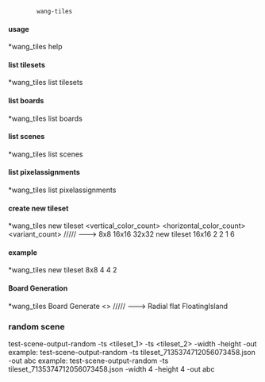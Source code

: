             wang-tiles

#### usage

*wang_tiles help

#### list tilesets

*wang_tiles list tilesets 

#### list boards

*wang_tiles list boards 

#### list  scenes

*wang_tiles list scenes 

#### list pixelassignments

*wang_tiles list pixelassignments


#### create new tileset

*wang_tiles new tileset <tilesize> <vertical_color_count> <horizontal_color_count> <variant_count> <tilesPerRow> ///// <tilesize> ---> 8x8 16x16 32x32
new tileset 16x16 2 2 1 6

#### example

*wang_tiles new tileset 8x8 4 4 2

#### Board Generation

*wang_tiles Board Generate <Board Type> <sizeX> <<sizeY>>  ///// <Board Type> ---> Radial flat FloatingIsland

### random scene
test-scene-output-random -ts <tileset_1> -ts <tileset_2> -width <sizeX> -height <sizeY> -out <outfilename>
example: test-scene-output-random -ts tileset_7135374712056073458.json -out abc
example: test-scene-output-random -ts tileset_7135374712056073458.json -width 4 -height 4 -out abc
